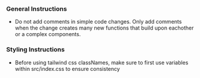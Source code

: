 ### General Instructions

- Do not add comments in simple code changes. Only add comments when the change creates many new functions that build upon eachother or a complex components.

### Styling Instructions

- Before using tailwind css classNames, make sure to first use variables within src/index.css to ensure consistency
